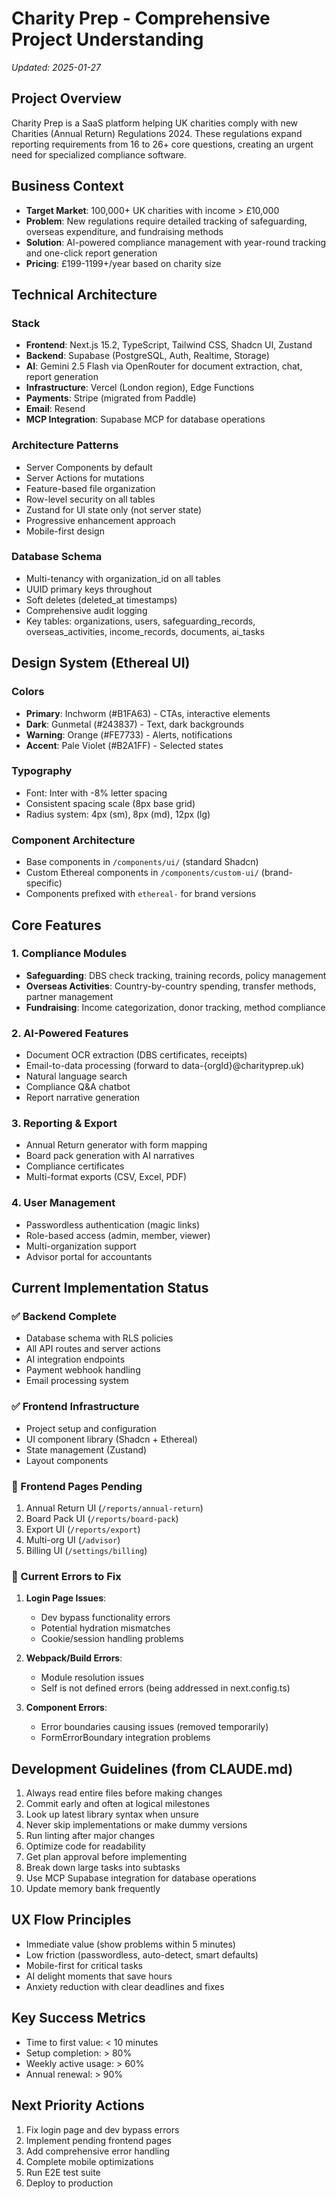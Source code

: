 # Charity Prep - Comprehensive Project Understanding
*Updated: 2025-01-27*

## Project Overview
Charity Prep is a SaaS platform helping UK charities comply with new Charities (Annual Return) Regulations 2024. These regulations expand reporting requirements from 16 to 26+ core questions, creating an urgent need for specialized compliance software.

## Business Context
- **Target Market**: 100,000+ UK charities with income > £10,000
- **Problem**: New regulations require detailed tracking of safeguarding, overseas expenditure, and fundraising methods
- **Solution**: AI-powered compliance management with year-round tracking and one-click report generation
- **Pricing**: £199-1199+/year based on charity size

## Technical Architecture

### Stack
- **Frontend**: Next.js 15.2, TypeScript, Tailwind CSS, Shadcn UI, Zustand
- **Backend**: Supabase (PostgreSQL, Auth, Realtime, Storage)
- **AI**: Gemini 2.5 Flash via OpenRouter for document extraction, chat, report generation
- **Infrastructure**: Vercel (London region), Edge Functions
- **Payments**: Stripe (migrated from Paddle)
- **Email**: Resend
- **MCP Integration**: Supabase MCP for database operations

### Architecture Patterns
- Server Components by default
- Server Actions for mutations
- Feature-based file organization
- Row-level security on all tables
- Zustand for UI state only (not server state)
- Progressive enhancement approach
- Mobile-first design

### Database Schema
- Multi-tenancy with organization_id on all tables
- UUID primary keys throughout
- Soft deletes (deleted_at timestamps)
- Comprehensive audit logging
- Key tables: organizations, users, safeguarding_records, overseas_activities, income_records, documents, ai_tasks

## Design System (Ethereal UI)

### Colors
- **Primary**: Inchworm (#B1FA63) - CTAs, interactive elements
- **Dark**: Gunmetal (#243837) - Text, dark backgrounds
- **Warning**: Orange (#FE7733) - Alerts, notifications
- **Accent**: Pale Violet (#B2A1FF) - Selected states

### Typography
- Font: Inter with -8% letter spacing
- Consistent spacing scale (8px base grid)
- Radius system: 4px (sm), 8px (md), 12px (lg)

### Component Architecture
- Base components in `/components/ui/` (standard Shadcn)
- Custom Ethereal components in `/components/custom-ui/` (brand-specific)
- Components prefixed with `ethereal-` for brand versions

## Core Features

### 1. Compliance Modules
- **Safeguarding**: DBS check tracking, training records, policy management
- **Overseas Activities**: Country-by-country spending, transfer methods, partner management
- **Fundraising**: Income categorization, donor tracking, method compliance

### 2. AI-Powered Features
- Document OCR extraction (DBS certificates, receipts)
- Email-to-data processing (forward to data-{orgId}@charityprep.uk)
- Natural language search
- Compliance Q&A chatbot
- Report narrative generation

### 3. Reporting & Export
- Annual Return generator with form mapping
- Board pack generation with AI narratives
- Compliance certificates
- Multi-format exports (CSV, Excel, PDF)

### 4. User Management
- Passwordless authentication (magic links)
- Role-based access (admin, member, viewer)
- Multi-organization support
- Advisor portal for accountants

## Current Implementation Status

### ✅ Backend Complete
- Database schema with RLS policies
- All API routes and server actions
- AI integration endpoints
- Payment webhook handling
- Email processing system

### ✅ Frontend Infrastructure
- Project setup and configuration
- UI component library (Shadcn + Ethereal)
- State management (Zustand)
- Layout components

### 🚧 Frontend Pages Pending
1. Annual Return UI (`/reports/annual-return`)
2. Board Pack UI (`/reports/board-pack`)
3. Export UI (`/reports/export`)
4. Multi-org UI (`/advisor`)
5. Billing UI (`/settings/billing`)

### 🐛 Current Errors to Fix
1. **Login Page Issues**:
   - Dev bypass functionality errors
   - Potential hydration mismatches
   - Cookie/session handling problems

2. **Webpack/Build Errors**:
   - Module resolution issues
   - Self is not defined errors (being addressed in next.config.ts)

3. **Component Errors**:
   - Error boundaries causing issues (removed temporarily)
   - FormErrorBoundary integration problems

## Development Guidelines (from CLAUDE.md)
1. Always read entire files before making changes
2. Commit early and often at logical milestones
3. Look up latest library syntax when unsure
4. Never skip implementations or make dummy versions
5. Run linting after major changes
6. Optimize code for readability
7. Get plan approval before implementing
8. Break down large tasks into subtasks
9. Use MCP Supabase integration for database operations
10. Update memory bank frequently

## UX Flow Principles
- Immediate value (show problems within 5 minutes)
- Low friction (passwordless, auto-detect, smart defaults)
- Mobile-first for critical tasks
- AI delight moments that save hours
- Anxiety reduction with clear deadlines and fixes

## Key Success Metrics
- Time to first value: < 10 minutes
- Setup completion: > 80%
- Weekly active usage: > 60%
- Annual renewal: > 90%

## Next Priority Actions
1. Fix login page and dev bypass errors
2. Implement pending frontend pages
3. Add comprehensive error handling
4. Complete mobile optimizations
5. Run E2E test suite
6. Deploy to production